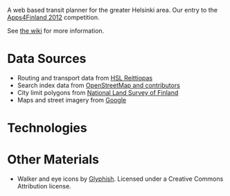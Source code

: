A web based transit planner for the greater Helsinki area.
Our entry to the [Apps4Finland 2012](http://apps4finland.fi/) competition.

See [the wiki](https://github.com/reitti/reittiopas/wiki) for more information.

Data Sources
============

* Routing and transport data from [HSL Reittiopas](http://www.reittiopas.fi)
* Search index data from [OpenStreetMap and contributors](http://www.openstreetmap.org/)
* City limit polygons from [National Land Survey of Finland](http://www.maanmittauslaitos.fi/en)
* Maps and street imagery from [Google](http://maps.google.com)

Technologies
============

Other Materials
===============

* Walker and eye icons by [Glyphish](http://www.glyphish.com/). Licensed under a Creative Commons Attribution license.

